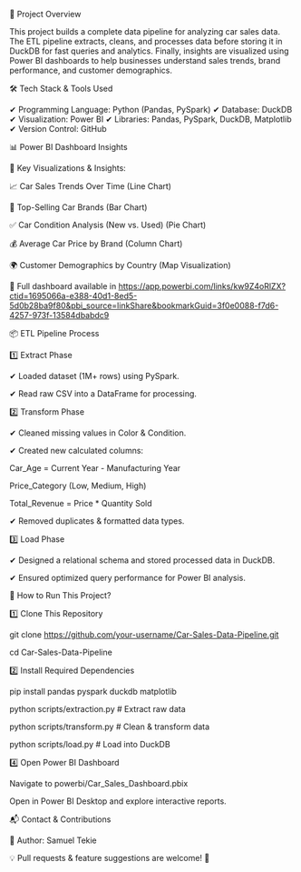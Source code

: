 📌 Project Overview

This project builds a complete data pipeline for analyzing car sales data. The ETL pipeline extracts, cleans, and processes data before storing it in DuckDB for fast queries and analytics. Finally, insights are visualized using Power BI dashboards to help businesses understand sales trends, brand performance, and customer demographics.

🛠 Tech Stack & Tools Used

✔ Programming Language: Python (Pandas, PySpark)
✔ Database: DuckDB
✔ Visualization: Power BI
✔ Libraries: Pandas, PySpark, DuckDB, Matplotlib
✔ Version Control: GitHub

📊 Power BI Dashboard Insights

🚀 Key Visualizations & Insights:

📈 Car Sales Trends Over Time (Line Chart)

🚗 Top-Selling Car Brands (Bar Chart)

✅ Car Condition Analysis (New vs. Used) (Pie Chart)

💰 Average Car Price by Brand (Column Chart)

🌍 Customer Demographics by Country (Map Visualization)

📌 Full dashboard available in https://app.powerbi.com/links/kw9Z4oRlZX?ctid=1695066a-e388-40d1-8ed5-5d0b28ba9f80&pbi_source=linkShare&bookmarkGuid=3f0e0088-f7d6-4257-973f-13584dbabdc9

📦 ETL Pipeline Process

1️⃣ Extract Phase

✔ Loaded dataset (1M+ rows) using PySpark.

✔ Read raw CSV into a DataFrame for processing.

2️⃣ Transform Phase

✔ Cleaned missing values in Color & Condition.

✔ Created new calculated columns:

Car_Age = Current Year - Manufacturing Year

Price_Category (Low, Medium, High)

Total_Revenue = Price * Quantity Sold

✔ Removed duplicates & formatted data types.

3️⃣ Load Phase

✔ Designed a relational schema and stored processed data in DuckDB.

✔ Ensured optimized query performance for Power BI analysis.

🚀 How to Run This Project?

1️⃣ Clone This Repository

git clone https://github.com/your-username/Car-Sales-Data-Pipeline.git

cd Car-Sales-Data-Pipeline

2️⃣ Install Required Dependencies

pip install pandas pyspark duckdb matplotlib

python scripts/extraction.py   # Extract raw data

python scripts/transform.py    # Clean & transform data

python scripts/load.py         # Load into DuckDB

4️⃣ Open Power BI Dashboard

Navigate to powerbi/Car_Sales_Dashboard.pbix

Open in Power BI Desktop and explore interactive reports.

📬 Contact & Contributions

🔹 Author: Samuel Tekie

💡 Pull requests & feature suggestions are welcome! 🚀
